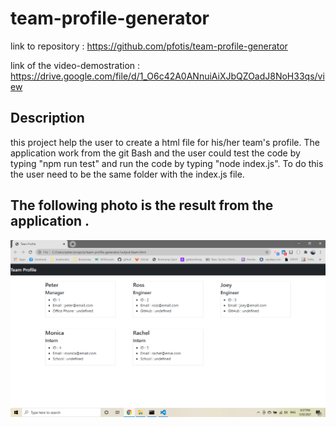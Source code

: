 # team-profile-generator


link to repository : https://github.com/pfotis/team-profile-generator


link of the video-demostration : https://drive.google.com/file/d/1_O6c42A0ANnuiAiXJbQZOadJ8NoH33qs/view




## Description

this project help the user to create a html file for his/her team's profile. The application work from the git Bash and the user could test the code by typing "npm run test" and run the code by typing "node index.js". To do this the user need to be the same folder with the index.js file.

## The following photo is the result from the application .

<img src="./assets/images/readme/teamPhoto.png" alt="team profile">